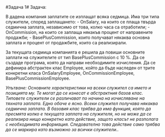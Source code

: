 #Задача 1#
Задача:
</p>
В дадена компания заплатите се изплащат всяка седмица. Има три типа служители, според
заплащането:
- OnSalary, на които се плаща твърда седмична заплата, независимо от това, колко часа
са отработили;
- OnCommission, на които се заплаща някакъв процент от направените продажби;
- BasePlusCommission, които получават някаква основна заплата и процент от
продажбите, които са реализирали.
</p>
За текущата седмица компанията е решила да повиши основните заплати на служителите от тип
BasePlusCommission с 10 %. Да се създаде програма, която да направи необходимите
изчисления.
Да се дефинира абстрактен клас Employee, който да бъде наследен от трите конкретни класа
OnSalaryEmployee, OnCommissionEmployee, BasePlusCommissionEmployee.


_Упътване:
Основните характеристики на всеки служител са името и позицията му. Те могат да се изнесат
е абстрактния базов клас. Типовете служители се различават по начина на изчисляване на
тяхната заплата. Едно обаче е ясно. Всеки служител получава някаква седмична заплата. В
базовия клас трябва да има функция, която да пресмята колко е текущата заплата на служителя,
но не може да се реализира нищо конкретно като действие, защото класът не разполага с
необходимата информация. Следователно това действие само трябва да се маркира като
възможно за всички служители.._
